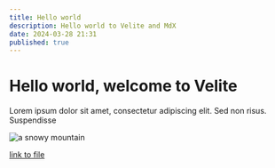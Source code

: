 ```yaml
---
title: Hello world
description: Hello world to Velite and MdX
date: 2024-03-28 21:31
published: true
---
```


# Hello world, welcome to Velite

Lorem ipsum dolor sit amet, consectetur adipiscing elit. Sed non risus. Suspendisse

![a snowy mountain](https://unsplash.com/photos/a-snow-covered-mountain-with-trees-in-the-foreground-RTp3heL9rF0)

[link to file](plain.txt)